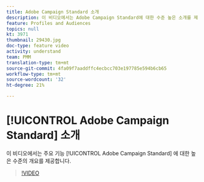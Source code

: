 ```yaml
---
title: Adobe Campaign Standard 소개
description: 이 비디오에서는 Adobe Campaign Standard에 대한 수준 높은 소개를 제공합니다.
feature: Profiles and Audiences
topics: null
kt: 3971
thumbnail: 29430.jpg
doc-type: feature video
activity: understand
team: PMM
translation-type: tm+mt
source-git-commit: 4fa09f7aaddffc4ecbcc703e197785e594b6cb65
workflow-type: tm+mt
source-wordcount: '32'
ht-degree: 21%

---
```



# [!UICONTROL Adobe Campaign Standard] 소개 

이 비디오에서는 주요 기능 [!UICONTROL Adobe Campaign Standard] 에 대한 높은 수준의 개요를 제공합니다.

>[!VIDEO](https://video.tv.adobe.com/v/29430?quality=12)
